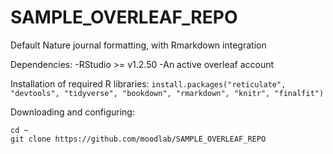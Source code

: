 # SAMPLE_OVERLEAF_REPO
Default Nature journal formatting, with Rmarkdown integration

Dependencies:
-RStudio >= v1.2.50
-An active overleaf account

Installation of required R libraries:
```install.packages("reticulate", "devtools", "tidyverse", "bookdown", "rmarkdown", "knitr", "finalfit")```

Downloading and configuring:
```
cd ~
git clone https://github.com/moodlab/SAMPLE_OVERLEAF_REPO
```
